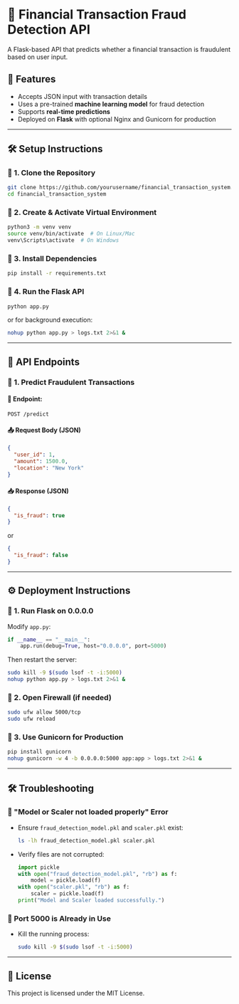 # 🚀 Financial Transaction Fraud Detection API

A Flask-based API that predicts whether a financial transaction is fraudulent based on user input.

## 📌 Features
- Accepts JSON input with transaction details
- Uses a pre-trained **machine learning model** for fraud detection
- Supports **real-time predictions**
- Deployed on **Flask** with optional Nginx and Gunicorn for production

---

## 🛠 Setup Instructions

### 🔹 1. Clone the Repository
```bash
git clone https://github.com/yourusername/financial_transaction_system.git
cd financial_transaction_system
```

### 🔹 2. Create & Activate Virtual Environment
```bash
python3 -m venv venv
source venv/bin/activate  # On Linux/Mac
venv\Scripts\activate  # On Windows
```

### 🔹 3. Install Dependencies
```bash
pip install -r requirements.txt
```

### 🔹 4. Run the Flask API
```bash
python app.py
```
or for background execution:
```bash
nohup python app.py > logs.txt 2>&1 &
```

---

## 📡 API Endpoints

### 🔹 1. Predict Fraudulent Transactions
#### 🔗 Endpoint:  
```http
POST /predict
```
#### 📤 Request Body (JSON)
```json
{
  "user_id": 1,
  "amount": 1500.0,
  "location": "New York"
}
```
#### 📥 Response (JSON)
```json
{
  "is_fraud": true
}
```
or  
```json
{
  "is_fraud": false
}
```

---

## ⚙ Deployment Instructions

### 🔹 1. Run Flask on 0.0.0.0
Modify `app.py`:
```python
if __name__ == "__main__":
    app.run(debug=True, host="0.0.0.0", port=5000)
```

Then restart the server:
```bash
sudo kill -9 $(sudo lsof -t -i:5000)
nohup python app.py > logs.txt 2>&1 &
```

### 🔹 2. Open Firewall (if needed)
```bash
sudo ufw allow 5000/tcp
sudo ufw reload
```

### 🔹 3. Use Gunicorn for Production
```bash
pip install gunicorn
nohup gunicorn -w 4 -b 0.0.0.0:5000 app:app > logs.txt 2>&1 &
```

---

## 🛠 Troubleshooting

### 🔹 "Model or Scaler not loaded properly" Error
- Ensure `fraud_detection_model.pkl` and `scaler.pkl` exist:
  ```bash
  ls -lh fraud_detection_model.pkl scaler.pkl
  ```
- Verify files are not corrupted:
  ```python
  import pickle
  with open("fraud_detection_model.pkl", "rb") as f:
      model = pickle.load(f)
  with open("scaler.pkl", "rb") as f:
      scaler = pickle.load(f)
  print("Model and Scaler loaded successfully.")
  ```

### 🔹 Port 5000 is Already in Use
- Kill the running process:
  ```bash
  sudo kill -9 $(sudo lsof -t -i:5000)
  ```

---

## 📜 License

This project is licensed under the MIT License.
